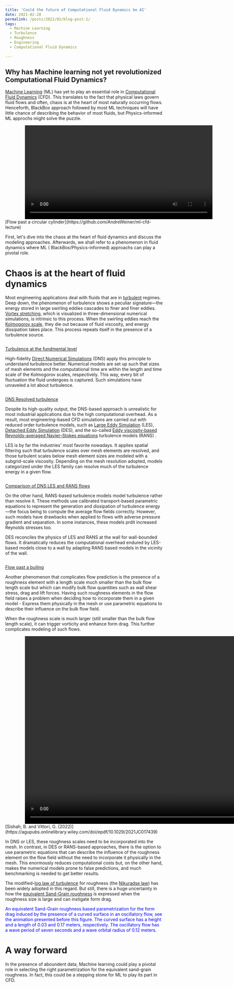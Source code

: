 ```yaml
---
title: 'Could the future of Computational Fluid Dynamics be AI'
date: 2021-02-20
permalink: /posts/2021/02/blog-post-1/
tags:
  - Machine Learning 
  - Turbulence 
  - Roughness
  - Engineering
  - Computational Fluid Dynamics
  
---
```

Why has Machine learning not yet revolutionized Computational Fluid Dynamics?
--------
[Machine Learning](https://en.wikipedia.org/wiki/Machine_learning) (ML) has yet to play an essential role in [Computational Fluid Dynamics](https://en.wikipedia.org/wiki/Computational_fluid_dynamics) (CFD). This translates to the fact that physical laws govern fluid flows and often, chaos is at the heart of most naturally occurring flows. Henceforth, BlackBox approach followed by most ML techniques will have little chance of describing the behavior of most fluids, but Physics-informed ML approchs might solve the puzzle. 

<html>
  <head>
    <title>Center an Image using text align center</title>
    <style>
      .img-container {
        text-align: center;
        display: block;
      }
    </style>
  </head>
  <body>
    <span class="img-container">
       <!--   <video height="400" controls autoplay loop> --->
          <video height="300" controls autoplay loop>          
               <source src="/images/cylinder_short.mp4" type="video/mp4">
               <source src="/images/cylinder_short.mp4" type="video/ogg"> 
          </video>  
   </span>
  </body>
</html>
[Flow past a circular cylinder](https://github.com/AndreWeiner/ml-cfd-lecture)

First, let's dive into the chaos at the heart of fluid dynamics and discuss the modeling approaches. Afterwards, we shall refer to a phenomenon in fluid dynamics where ML ( BlackBox/Physics-informed) approachs can play a pivotal role. 

Chaos is at the heart of fluid dynamics
=====

Most engineering applications deal with fluids that are in [turbulent](https://en.wikipedia.org/wiki/Turbulence) regimes. Deep down, the phenomenon of turbulence shows a peculiar signature—the energy stored in large swirling eddies cascades to finer and finer eddies. [Vortex stretching](https://en.wikipedia.org/wiki/Vortex_stretching), which is visualized in three-dimensional numerical simulations, is intrinsic to this process. When the swirling eddies reach the [Kolmogorov scale](https://en.wikipedia.org/wiki/Kolmogorov_microscales), they die out because of fluid viscosity, and energy dissipation takes place. This process repeats itself in the presence of a turbulence source. 

<html>
  <head>
    <title>Center an Image using text align center</title>
    <style>
      .img-container {
        text-align: center;
        display: block;
        margin-left: auto;
        margin-right: auto;
        background:none;
        border:none;  
        box-shadow:none;
        width: 75%;  
      }
    </style>
  </head>
  <body>
    <span class="img-container"> <!-- Inline parent element -->
      <img src="/images/blgpst_1/turbulence_1.jpg" alt="" class="center">
    </span>
  </body>
</html>

[Turbulence at the fundmental level](https://www.nortekgroup.com/knowledge-center/wiki/new-to-turbulent-flow-1)

High-fidelity [Direct Numerical Simulations](https://en.wikipedia.org/wiki/Direct_numerical_simulation) (DNS) apply this principle to understand turbulence better. Numerical models are set up such that sizes of mesh elements and the computational time are within the length and time scale of the Kolmogorov scales, respectively. This way, every bit of fluctuation the fluid undergoes is captured. Such simulations have unraveled a lot about turbulence.  

<html>
  <head>
    <title>Center an Image using text align center</title>
    <style>
      .img-container {
        text-align: center;
        display: block;
        margin-left: auto;
        margin-right: auto;
        background:none;
        border:none;  
        box-shadow:none;
        width: 100%;  
      }
    </style>
  </head>
  <body>
    <span class="img-container"> <!-- Inline parent element -->
      <img src="/images/blgpst_1/turbulence_2.jpg" alt="" class="center">
    </span>
  </body>
</html>


[DNS Resolved turbulence](https://www.google.com/search?q=DNS+turbulent+high+quality+images&tbm=isch&ved=2ahUKEwjIvM349432AhVS1uAKHRbECvUQ2-cCegQIABAA&oq=DNS+turbulent+high+quality+images&gs_lcp=CgNpbWcQAzoHCCMQ7wMQJ1DfBliDH2CSImgAcAB4AIABcYgB1QWSAQQxMC4xmAEAoAEBqgELZ3dzLXdpei1pbWfAAQE&sclient=img&ei=rAUSYsi2HtKsgweWiKuoDw&bih=951&biw=2048#imgrc=x0ME3JKGwl-SRM)

Despite its high-quality output, the DNS-based approach is unrealistic for most industrial applications due to the high computational overhead. As a result, most engineering-based CFD simulations are carried out with reduced order turbulence models, such as [Large Eddy Simulation](https://en.wikipedia.org/wiki/Large_eddy_simulation) (LES), [Detached Eddy Simulation](https://en.wikipedia.org/wiki/Detached_eddy_simulation) (DES), and the so-called [Eddy viscosity-based](https://www.sciencedirect.com/topics/engineering/eddy-viscosity) [Reynolds-averaged Navier–Stokes equations](https://en.wikipedia.org/wiki/Reynolds-averaged_Navier%E2%80%93Stokes_equations) turbulence models (RANS) . 

LES is by far the industries' most favorite nowadays. It applies spatial filtering such that turbulence scales over mesh elements are resolved, and those turbulent scales below mesh element sizes are modeled with a subgrid-scale viscosity. Depending on the mesh resolution adopted, models categorized under the LES family can resolve much of the turbulence energy in a given flow. 
<html>
  <head>
    <title>Center an Image using text align center</title>
    <style>
      .img-container {
        text-align: center;
        display: block;
        margin-left: auto;
        margin-right: auto;
        background:none;
        border:none;  
        box-shadow:none;
        width: 75%;  
      }
    </style>
  </head>
  <body>
    <span class="img-container"> <!-- Inline parent element -->
      <img src="/images/blgpst_1/turbulence_4.jpg" alt="" class="center">
    </span>
  </body>
</html>

[Comparison of DNS,LES and RANS flows](https://www.idealsimulations.com/resources/turbulence-models-in-cfd/)

On the other hand, RANS-based turbulence models model turbulence rather than resolve it. These methods use calibrated transport-based parametric equations to represent the generation and dissipation of turbulence energy—the focus being to compute the average flow fields correctly. However, such models have drawbacks when applied to flows with adverse pressure gradient and separation. In some instances, these models prdit increased Reynolds stresses too. 

DES reconciles the physics of LES and RANS at the wall for wall-bounded flows. It dramatically reduces the computational overhead endured by LES-based models close to a wall by adapting RANS based models in the vicinity of the wall. 

<html>
  <head>
    <title>Center an Image using text align center</title>
    <style>
      .img-container {
        text-align: center;
        display: block;
        margin-left: auto;
        margin-right: auto;
        background:none;
        border:none;  
        box-shadow:none;
        width: 75%;  
      }
    </style>
  </head>
  <body>
    <span class="img-container"> <!-- Inline parent element -->
      <img src="/images/blgpst_1/turbulence_over_building.png" alt="" class="center">
    </span>
  </body>
</html>

[Flow past a builing](https://www.dlubal.com/en/downloads-and-information/examples-and-tutorials/models-to-download/002840)

Another phenomenon that complicates flow prediction is the presence of a roughness element with a length scale much smaller than the bulk flow length scale but which can modify bulk flow quantities such as wall shear stress, drag and lift forces. Having such roughness elements in the flow field raises a problem when deciding how to incorporate them in a given model - Express them physically in the mesh or use parametric equations to describe their influence on the bulk flow field. 

When the roughness scale is much larger (still smaller than the bulk flow length scale), it can trigger vorticity and enhance form drag. This further complicates modeling of such flows.

<html>
  <head>
    <title>Center an Image using text align center</title>
    <style>
      .img-container {
        text-align: center;
        display: block;
      }
    </style>
  </head>
  <body>
    <span class="img-container"> <!-- Inline parent element -->
         <video height="600" controls autoplay loop>  
               <source src="/images/movie1.mp4" type="video/mp4">
               <source src="/images/movie1.mp4" type="video/ogg">    
        </video>  
   </span>
  </body>
</html>
[Sishah, B. and Vittori, G. (2022)](https://agupubs.onlinelibrary.wiley.com/doi/epdf/10.1029/2021JC017439)

In DNS or LES, these roughness scales need to be incorporated into the mesh. In contrast, in DES or RANS-based approaches, there is the option to use parametric equations that can describe the influence of the roughness element on the flow field without the need to incorporate it physically in the mesh. This enormously reduces computational costs but, on the other hand, makes the numerical models prone to false predictions, and much benchmarking is needed to get better results. 

The modified-[log law of turbulence](https://en.wikipedia.org/wiki/Law_of_the_wall#:~:text=In%20fluid%20dynamics%2C%20the%20law,boundary%20of%20the%20fluid%20region.) for roughness (the [Nikuradse law](https://www.sciencedirect.com/topics/engineering/nikuradse)) has been widely adopted in this regard. But still, there is a huge uncertainty in how the [equivalent Sand-Grain roughness](https://www.sciencedirect.com/topics/engineering/equivalent-sand-grain-roughness) is expressed when the roughness size is large and can instigate form drag.  

<html>
  <head>
    <title>Center an Image using text align center</title>
    <style>
      .img-container {
        text-align: center;
        display: block;
        margin-left: auto;
        margin-right: auto;
        background:none;
        border:none;  
        box-shadow:none;
        width: 75%;  
      }
    </style>
  </head>
  <body>
    <span class="img-container"> <!-- Inline parent element -->
      <img src="/images/blgpst_1/web.png" alt="" class="center">
    </span>
  </body>
</html>

<html>
<span style="color: blue;">An equivalent Sand-Grain roughness based parametrization for the form drag induced by the presence of a curved surface in an oscillatory flow, see the animation presented before this figure. The curved surface has a height and a length of 0.03 and 0.17 meters, respectively. The oscillatory flow has a wave period of seven seconds and a wave orbital radius of 0.12 meters.</span>
</html>

A way forward
======

In the presence of aboundent data, Machine learning could play a pivotal role in selecting the right parametrization for the equivalent sand-grain roughness. In fact, this could be a stepping stone for ML to play its part in CFD.
